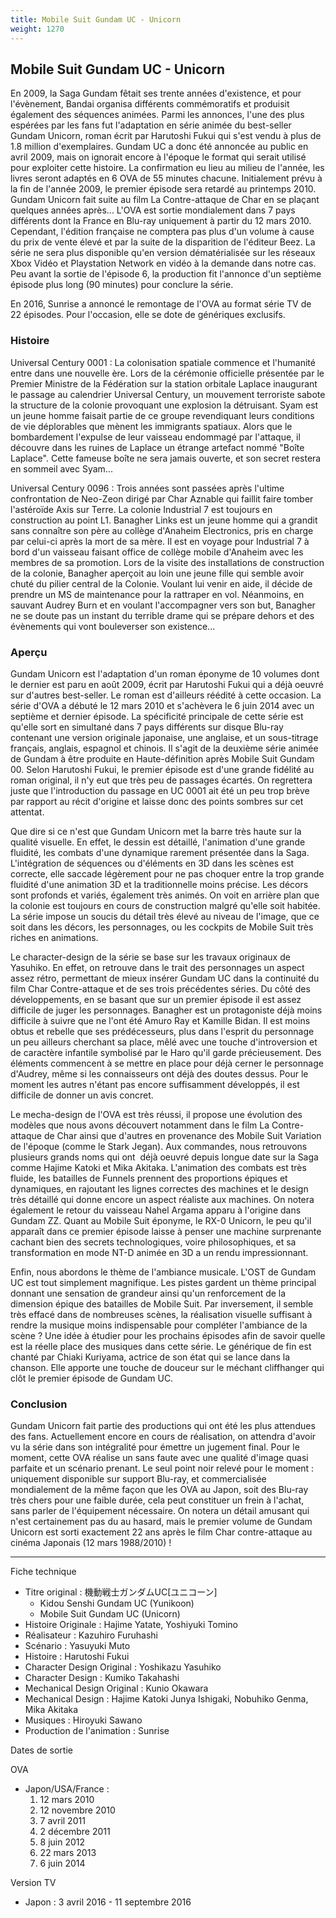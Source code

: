 ```yaml
---
title: Mobile Suit Gundam UC - Unicorn
weight: 1270
---
```


Mobile Suit Gundam UC - Unicorn
-------------------------------





En 2009, la Saga Gundam fêtait ses trente années d'existence, et pour l'évènement, Bandai organisa différents commémoratifs et produisit également des séquences animées. Parmi les annonces, l'une des plus espérées par les fans fut l'adaptation en série animée du best-seller Gundam Unicorn, roman écrit par Harutoshi Fukui qui s'est vendu à plus de 1.8 million d'exemplaires. Gundam UC a donc été annoncée au public en avril 2009, mais on ignorait encore à l'époque le format qui serait utilisé pour exploiter cette histoire. La confirmation eu lieu au milieu de l'année, les livres seront adaptés en 6 OVA de 55 minutes chacune. Initialement prévu à la fin de l'année 2009, le premier épisode sera retardé au printemps 2010. Gundam Unicorn fait suite au film La Contre-attaque de Char en se plaçant quelques années après... L'OVA est sortie mondialement dans 7 pays différents dont la France en Blu-ray uniquement à partir du 12 mars 2010. Cependant, l'édition française ne comptera pas plus d'un volume à cause du prix de vente élevé et par la suite de la disparition de l'éditeur Beez. La série ne sera plus disponible qu'en version dématérialisée sur les réseaux Xbox Vidéo et Playstation Network en vidéo à la demande dans notre cas.   
Peu avant la sortie de l'épisode 6, la production fit l'annonce d'un septième épisode plus long (90 minutes) pour conclure la série.


En 2016, Sunrise a annoncé le remontage de l'OVA au format série TV de 22 épisodes. Pour l'occasion, elle se dote de génériques exclusifs. 


### Histoire


Universal Century 0001 : La colonisation spatiale commence et l'humanité entre dans une nouvelle ère. Lors de la cérémonie officielle présentée par le Premier Ministre de la Fédération sur la station orbitale Laplace inaugurant le passage au calendrier Universal Century, un mouvement terroriste sabote la structure de la colonie provoquant une explosion la détruisant. Syam est un jeune homme faisait partie de ce groupe revendiquant leurs conditions de vie déplorables que mènent les immigrants spatiaux. Alors que le bombardement l'expulse de leur vaisseau endommagé par l'attaque, il découvre dans les ruines de Laplace un étrange artefact nommé "Boîte Laplace". Cette fameuse boîte ne sera jamais ouverte, et son secret restera en sommeil avec Syam...


Universal Century 0096 : Trois années sont passées après l'ultime confrontation de Neo-Zeon dirigé par Char Aznable qui faillit faire tomber l'astéroïde Axis sur Terre. La colonie Industrial 7 est toujours en construction au point L1. Banagher Links est un jeune homme qui a grandit sans connaître son père au collège d'Anaheim Electronics, pris en charge par celui-ci après la mort de sa mère. Il est en voyage pour Industrial 7 à bord d'un vaisseau faisant office de collège mobile d'Anaheim avec les membres de sa promotion. Lors de la visite des installations de construction de la colonie, Banagher aperçoit au loin une jeune fille qui semble avoir chuté du pilier central de la Colonie. Voulant lui venir en aide, il décide de prendre un MS de maintenance pour la rattraper en vol. Néanmoins, en sauvant Audrey Burn et en voulant l'accompagner vers son but, Banagher ne se doute pas un instant du terrible drame qui se prépare dehors et des évènements qui vont bouleverser son existence...





### Aperçu


Gundam Unicorn est l'adaptation d'un roman éponyme de 10 volumes dont le dernier est paru en août 2009, écrit par Harutoshi Fukui qui a déjà oeuvré sur d'autres best-seller. Le roman est d'ailleurs réédité à cette occasion. La série d'OVA a débuté le 12 mars 2010 et s'achèvera le 6 juin 2014 avec un septième et dernier épisode. La spécificité principale de cette série est qu'elle sort en simultané dans 7 pays différents sur disque Blu-ray contenant une version originale japonaise, une anglaise, et un sous-titrage français, anglais, espagnol et chinois. Il s'agit de la deuxième série animée de Gundam à être produite en Haute-définition après Mobile Suit Gundam 00. Selon Harutoshi Fukui, le premier épisode est d'une grande fidélité au roman original, il n'y eut que très peu de passages écartés. On regrettera juste que l'introduction du passage en UC 0001 ait été un peu trop brève par rapport au récit d'origine et laisse donc des points sombres sur cet attentat.





Que dire si ce n'est que Gundam Unicorn met la barre très haute sur la qualité visuelle. En effet, le dessin est détaillé, l'animation d'une grande fluidité, les combats d'une dynamique rarement présentée dans la Saga. L'intégration de séquences ou d'éléments en 3D dans les scènes est correcte, elle saccade légèrement pour ne pas choquer entre la trop grande fluidité d'une animation 3D et la traditionnelle moins précise. Les décors sont profonds et variés, également très animés. On voit en arrière plan que la colonie est toujours en cours de construction malgré qu'elle soit habitée. La série impose un soucis du détail très élevé au niveau de l'image, que ce soit dans les décors, les personnages, ou les cockpits de Mobile Suit très riches en animations.


Le character-design de la série se base sur les travaux originaux de Yasuhiko. En effet, on retrouve dans le trait des personnages un aspect assez rétro, permettant de mieux insérer Gundam UC dans la continuité du film Char Contre-attaque et de ses trois précédentes séries. Du côté des développements, en se basant que sur un premier épisode il est assez difficile de juger les personnages. Banagher est un protagoniste déjà moins difficile à suivre que ne l'ont été Amuro Ray et Kamille Bidan. Il est moins obtus et rebelle que ses prédécesseurs, plus dans l'esprit du personnage un peu ailleurs cherchant sa place, mêlé avec une touche d'introversion et de caractère infantile symbolisé par le Haro qu'il garde précieusement. Des éléments commencent à se mettre en place pour déjà cerner le personnage d'Audrey, même si les connaisseurs ont déjà des doutes dessus. Pour le moment les autres n'étant pas encore suffisamment développés, il est difficile de donner un avis concret.


Le mecha-design de l'OVA est très réussi, il propose une évolution des modèles que nous avons découvert notamment dans le film La Contre-attaque de Char ainsi que d'autres en provenance des Mobile Suit Variation de l'époque (comme le Stark Jegan). Aux commandes, nous retrouvons plusieurs grands noms qui ont  déjà oeuvré depuis longue date sur la Saga comme Hajime Katoki et Mika Akitaka. L'animation des combats est très fluide, les batailles de Funnels prennent des proportions épiques et dynamiques, en rajoutant les lignes correctes des machines et le design très détaillé qui donne encore un aspect réaliste aux machines. On notera également le retour du vaisseau Nahel Argama apparu à l'origine dans Gundam ZZ. Quant au Mobile Suit éponyme, le RX-0 Unicorn, le peu qu'il apparaît dans ce premier épisode laisse à penser une machine surprenante cachant bien des secrets technologiques, voire philosophiques, et sa transformation en mode NT-D animée en 3D a un rendu impressionnant.


Enfin, nous abordons le thème de l'ambiance musicale. L'OST de Gundam UC est tout simplement magnifique. Les pistes gardent un thème principal donnant une sensation de grandeur ainsi qu'un renforcement de la dimension épique des batailles de Mobile Suit. Par inversement, il semble très effacé dans de nombreuses scènes, la réalisation visuelle suffisant à rendre la musique moins indispensable pour compléter l'ambiance de la scène ? Une idée à étudier pour les prochains épisodes afin de savoir quelle est la réelle place des musiques dans cette série. Le générique de fin est chanté par Chiaki Kuriyama, actrice de son état qui se lance dans la chanson. Elle apporte une touche de douceur sur le méchant cliffhanger qui clôt le premier épisode de Gundam UC.





### Conclusion


Gundam Unicorn fait partie des productions qui ont été les plus attendues des fans. Actuellement encore en cours de réalisation, on attendra d'avoir vu la série dans son intégralité pour émettre un jugement final. Pour le moment, cette OVA réalise un sans faute avec une qualité d'image quasi parfaite et un scénario prenant. Le seul point noir relevé pour le moment : uniquement disponible sur support Blu-ray, et commercialisée mondialement de la même façon que les OVA au Japon, soit des Blu-ray très chers pour une faible durée, cela peut constituer un frein à l'achat, sans parler de l'équipement nécessaire. On notera un détail amusant qui n'est certainement pas du au hasard, mais le premier volume de Gundam Unicorn est sorti exactement 22 ans après le film Char contre-attaque au cinéma Japonais (12 mars 1988/2010) !




---


Fiche technique


* Titre original : 機動戦士ガンダムUC[ユニコーン]
	+ Kidou Senshi Gundam UC (Yunikoon)
	+ Mobile Suit Gundam UC (Unicorn)
* Histoire Originale : Hajime Yatate, Yoshiyuki Tomino
* Réalisateur : Kazuhiro Furuhashi
* Scénario : Yasuyuki Muto
* Histoire : Harutoshi Fukui
* Character Design Original : Yoshikazu Yasuhiko
* Character Design : Kumiko Takahashi
* Mechanical Design Original : Kunio Okawara
* Mechanical Design : Hajime Katoki Junya Ishigaki, Nobuhiko Genma, Mika Akitaka
* Musiques : Hiroyuki Sawano
* Production de l'animation : Sunrise


Dates de sortie


OVA


* Japon/USA/France :
	1. 12 mars 2010
	2. 12 novembre 2010
	3. 7 avril 2011
	4. 2 décembre 2011
	5. 8 juin 2012
	6. 22 mars 2013
	7. 6 juin 2014


Version TV


* Japon : 3 avril 2016 - 11 septembre 2016
